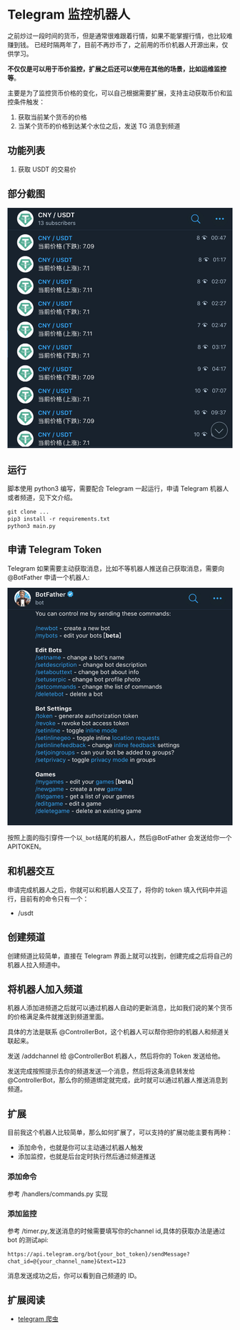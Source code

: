 <!--
 * @Author: your name
 * @Date: 2020-02-26 11:46:07
 * @LastEditTime: 2020-05-30 23:05:17
 * @LastEditors: Please set LastEditors
 * @Description: In User Settings Edit
 * @FilePath: /earn_money/telegram_bots/README.md
 -->

 # Telegram 监控机器人

 之前炒过一段时间的货币，但是通常很难跟着行情，如果不能掌握行情，也比较难赚到钱。
 已经时隔两年了，目前不再炒币了，之前用的币价机器人开源出来，仅供学习。

 **不仅仅是可以用于币价监控，扩展之后还可以使用在其他的场景，比如运维监控等**。

 主要是为了监控货币价格的变化，可以自己根据需要扩展，支持主动获取币价和监控条件触发：
 1. 获取当前某个货币的价格
 2. 当某个货币的价格到达某个水位之后，发送 TG 消息到频道

## 功能列表

1. 获取 USDT 的交易价

## 部分截图

![](./assets/img/img-2020-05-30-22-07-22.png)

## 运行

脚本使用 python3 编写，需要配合 Telegram 一起运行，申请 Telegram 机器人或者频道，见下文介绍。
``` shell
git clone ...
pip3 install -r requirements.txt
python3 main.py
```

## 申请 Telegram Token

Telegram 如果需要主动获取消息，比如不等机器人推送自己获取消息，需要向 @BotFather 申请一个机器人:

![](./assets/img/img-2020-05-30-22-11-06.png)

按照上面的指引穿件一个以`_bot`结尾的机器人，然后@BotFather 会发送给你一个 APITOKEN。

## 和机器交互

申请完成机器人之后，你就可以和机器人交互了，将你的 token 填入代码中并运行，目前有的命令只有一个：
- /usdt

## 创建频道

创建频道比较简单，直接在 Telegram 界面上就可以找到，创建完成之后将自己的机器人拉入频道中。

## 将机器人加入频道

机器人添加进频道之后就可以通过机器人自动的更新消息，比如我们说的某个货币的价格满足条件就推送到频道里面。

具体的方法是联系 @ControllerBot，这个机器人可以帮你把你的机器人和频道关联起来。

发送 /addchannel 给 @ControllerBot 机器人，然后将你的 Token 发送给他。

发送完成按照提示去你的频道发送一个消息，然后将这条消息转发给@ControllerBot，那么你的频道绑定就完成，此时就可以通过机器人推送消息到频道。

## 扩展

目前我这个机器人比较简单，那么如何扩展了，可以支持的扩展功能主要有两种：
- 添加命令，也就是你可以主动通过机器人触发
- 添加监控，也就是后台定时执行然后通过频道推送

### 添加命令

参考 /handlers/commands.py 实现

### 添加监控

参考 /timer.py,发送消息的时候需要填写你的channel id,具体的获取办法是通过 bot 的测试api:

```text
https://api.telegram.org/bot{your_bot_token}/sendMessage?chat_id=@{your_channel_name}&text=123
```

消息发送成功之后，你可以看到自己频道的 ID。

## 扩展阅读

- [telegram 爬虫](https://mp.weixin.qq.com/s/fSJOBZAzVwXjrG-Xbn_wPg)